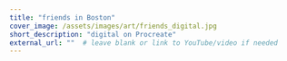 ```yaml
---
title: "friends in Boston"
cover_image: /assets/images/art/friends_digital.jpg
short_description: "digital on Procreate"
external_url: ""  # leave blank or link to YouTube/video if needed
---
```

